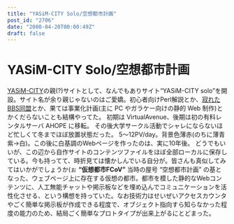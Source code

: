 ```yaml
---
title: "YASiM-CITY Solo/空想都市計画"
post_id: "2706"
date: "2000-04-20T00:00:49Z"
draft: false
---
```


# YASiM-CITY Solo/空想都市計画

[YASiM-CITY](/363)の親(?)サイトとして、なんでもありサイト“YASiM-CITY solo”を開設。サイト名が余り親じゃないのはご愛嬌。初心者向けPerl解説とか、[寂れたBBS同盟](/declined)とか、果ては事業化計画(主に PC やガラケー向けの静的 Web 制作)とかくだらないことも結構やってた。  初期は VirtualAvenue、後期は初の有料レンタルサーバ AHOPE に移転。 その後大学サークル活動でシャレにならないほど忙しくて冬までほぼ放置状態だった。 5～12PV/day。背景色薄赤(のちに薄青紫→白)。この後に白基調のWebページを作ったのは、実に10年後。 どうでもいいが、この辺から自作サイトのコンテンツファイルをほぼ全部ローカルに保存している。今も持ってて、時折見ては懐かしんでいる自分が。皆さんも真似してみてはいかがでしょうか(ぉ **“仮想都市FCoV”** 当時の屋号 “空想都市計画” の基となった、ウェブページ上に存在する仮想の都市。都市を模した静的なWebコンテンツに、人工無能チャットや掲示板などを埋め込んでコミュニケーションを活性化させる、という構想を持っていた。なお技術力はせいぜいアクセスカウンタやごく簡単な掲示板が作成できる程度で、オブジェクト指向すら知らなかった程度の能力のため、結局ごく簡単なプロトタイプが出来上がるにとどまった。
